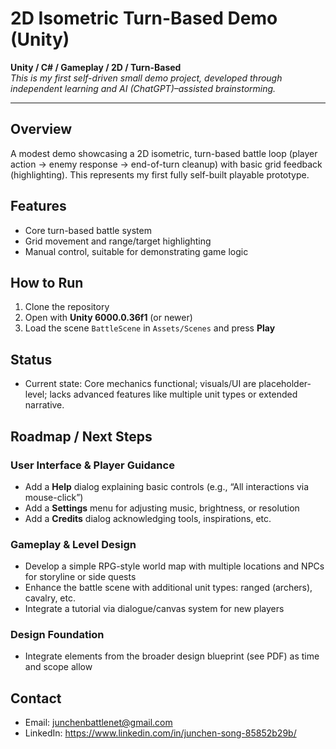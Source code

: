 # 2D Isometric Turn-Based Demo (Unity)

**Unity / C# / Gameplay / 2D / Turn-Based**  
_This is my first self-driven small demo project, developed through independent learning and AI (ChatGPT)–assisted brainstorming._

---

## Overview
A modest demo showcasing a 2D isometric, turn-based battle loop (player action → enemy response → end-of-turn cleanup) with basic grid feedback (highlighting). This represents my first fully self-built playable prototype.

## Features
- Core turn-based battle system
- Grid movement and range/target highlighting
- Manual control, suitable for demonstrating game logic

## How to Run
1. Clone the repository  
2. Open with **Unity 6000.0.36f1** (or newer)  
3. Load the scene `BattleScene` in `Assets/Scenes` and press **Play**

## Status
- Current state: Core mechanics functional; visuals/UI are placeholder-level; lacks advanced features like multiple unit types or extended narrative.

## Roadmap / Next Steps

### User Interface & Player Guidance
- Add a **Help** dialog explaining basic controls (e.g., “All interactions via mouse-click”)  
- Add a **Settings** menu for adjusting music, brightness, or resolution  
- Add a **Credits** dialog acknowledging tools, inspirations, etc.

### Gameplay & Level Design
- Develop a simple RPG-style world map with multiple locations and NPCs for storyline or side quests  
- Enhance the battle scene with additional unit types: ranged (archers), cavalry, etc.  
- Integrate a tutorial via dialogue/canvas system for new players

### Design Foundation
- Integrate elements from the broader design blueprint (see PDF) as time and scope allow

## Contact
- Email: junchenbattlenet@gmail.com  
- LinkedIn: https://www.linkedin.com/in/junchen-song-85852b29b/